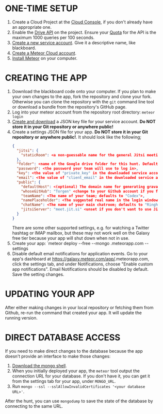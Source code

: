 ONE-TIME SETUP
==============

1. Create a Cloud Project at the [Cloud Console](https://console.cloud.google.com), if you don't already have an appropriate one.
2. Enable the [Drive API](https://console.cloud.google.com/apis/library/drive.googleapis.com) on the project. Ensure your
   [Quota](https://console.cloud.google.com/apis/api/drive.googleapis.com/quotas) for the API is the maximum 1000 queries
   per 100 seconds.
3. [Create a new service account](https://console.cloud.google.com/iam-admin/serviceaccounts). Give it a descriptive name,
   like blackboard.
4. [Create a Meteor Cloud account](http://galaxy.meteor.com).
5. [Install Meteor](https://www.meteor.com/developers/install) on your computer.

CREATING THE APP
================

1. Download the blackboard code onto your computer. If you plan to make your own changes to the app, fork the repository
   and clone your fork. Otherwise you can clone the repository with the `git` command line tool or download a bundle from
   the repository's GitHub page.
2. Log into your meteor account from the repository root directory: `meteor login`
3. [Create and download](https://cloud.google.com/iam/docs/creating-managing-service-account-keys) a JSON key file for
   your service account. **Do NOT store it in your Git repository or anywhere public!**
4. Create a settings JSON file for your app. **Do NOT store it in your Git repository or anywhere public!**. It should look
   like the following; 
    ```json
    {
      "jitsi": {
        "staticRoom": <a non-guessable name for the general Jitsi meeting; meet.jit.si will suggest one.>
      },
      "folder": <name of the Google drive folder for this hunt. Default is "MIT Mystery Hunt" + the current year>,
      "password": <the password your team will use to log in>,
      "key": <the value of "private_key" in the downloaded service account key JSON file>,
      "email": <the value of "client_email" in the downloaded service account key JSON file>,
      "public": {
        "defaultHost": <(optional) The domain name for generating gravatars for users who don't enter an email address>,
        "whoseGitHub": "Torgen" <change to your Github account if you forked the repository>,
        "teamName": <The name of your team; defaults to "Codex">,
        "namePlaceholder": <The suggested real name in the login window (optional)>, 
        "chatName": <The name of your main chatroom; defaults to "Ringhunters">,
        "jitsiServer": "meet.jit.si" <unset if you don't want to use Jitsi>
      }
    }
    ```
   There are some other supported settings, e.g. for watching a Twitter hashtag or IMAP mailbox, but these may not work
   well on the Galaxy free tier because your app will shut down when not in use.
5. Create your app: `meteor deploy --free --mongo <something>.meteorapp.com --settings <path to settings file>
6. Disable default email notifications for application events. Go to your app's dashboard at
   https://galaxy.meteor.com/app/<something>.meteorapp.com, click the settings tab, and under Notifications, choose
   "Enable custom app notifications". Email Notifications should be disabled by default. Save the setting changes.

UPDATING YOUR APP
=================

After either making changes in your local repository or fetching them from Github, re-run the command that created your
app. It will update the running version.

DIRECT DATABASE ACCESS
======================

If you need to make direct changes to the database because the app doesn't provide an interface to make those changes:
1. [Download the mongo shell](https://docs.mongodb.com/manual/mongo/).
2. When you initially deployed your app, the `meteor` tool output the connection URL for your database. If you don't
   have it, you can get it from the settings tab for your app, under `MONGO_URL`.
3. Run `mongo --ssl --sslAllowInvalidCertificates '<your database URL>'`.

After the hunt, you can use `mongodump` to save the state of the database by connecting to the same URL.
